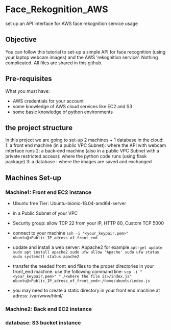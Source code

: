 # Face_Rekognition_AWS
set up an API interface for AWS face rekognition service usage

## Objective
You can follow this tutorial to set-up a simple API for face recognition (using your laptop webcam images) and the AWS 'rekognition service'. 
Nothing complicated. All files are shared in this github.

## Pre-requisites
What you must have:
- AWS credentials for your account
- some knowledge of AWS cloud services like EC2 and S3
- some basic knowledge of python environments

## the project structure
In this project we are going to set-up 2 machines + 1 database in the cloud:
1: a front end machine (in a public VPC Subnet): where the API with webcam interface runs
2: a back-end machine (also in a public VPC Subnet with a private restricted access): where the python code runs (using flask package)
3: a database : where the images are saved and exchanged

## Machines Set-up
### Machine1: Front end EC2 instance
- Ubuntu free Tier: Ubuntu-bionic-18.04-amd64-server
- in a Public Subnet of your VPC
- Security group: allow TCP 22 from your IP, HTTP 80, Custom TCP 5000
- connect to your machine
`ssh -i "<your_keypair.pem>" ubuntu@<Public_IP_adress_of_front_end`

- update and install a web server: Appache2 for example
`
apt-get update
sudo apt install apache2
sudo ufw allow 'Apache'
sudo ufw status
sudo systemctl status apache2
`
- transfer the needed front_end files to the proper directories in your front_end machine.
use the following command line:
`scp -i "<your_keypair.pem>" "./<where the file is>/index.js" ubuntu@<Public_IP_adress_of_front_end>:/home/ubuntu/index.js`

- you may need to create a static directory in your front end machine at adress: /var/www/html/




### Machine2: Back end EC2 instance
### database: S3 bucket instance
